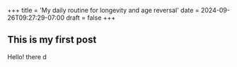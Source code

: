 +++
title = 'My daily routine for longevity and age reversal'
date = 2024-09-26T09:27:29-07:00
draft = false
+++

## This is my first post

Hello! there d
